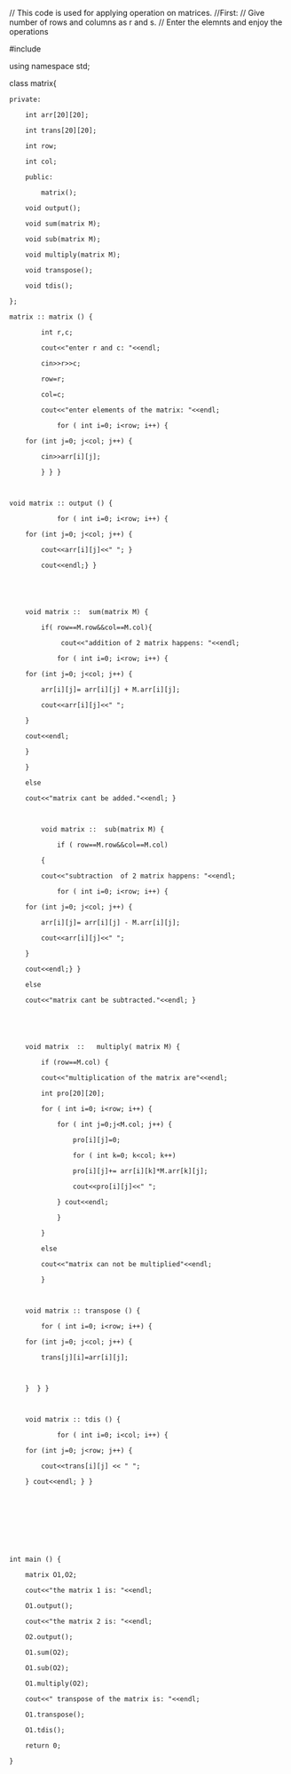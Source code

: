 // This code is used for applying operation on matrices.
//First:
//      Give number of rows and columns as r and s.
//      Enter the elemnts and enjoy the operations

#include<iostream>

using namespace std;

class matrix{

	private:

		int arr[20][20];

		int trans[20][20];

		int row;

		int col;

		public:

			matrix();

		void output();	

		void sum(matrix M);

		void sub(matrix M);

		void multiply(matrix M);

		void transpose();

		void tdis();

	};

	matrix :: matrix () {

			int r,c;

			cout<<"enter r and c: "<<endl;

			cin>>r>>c;

			row=r;

			col=c;

			cout<<"enter elements of the matrix: "<<endl;

				for ( int i=0; i<row; i++) {

		for (int j=0; j<col; j++) {

			cin>>arr[i][j];

			} } }

			

	void matrix :: output () {

				for ( int i=0; i<row; i++) {

		for (int j=0; j<col; j++) {

			cout<<arr[i][j]<<" "; } 

			cout<<endl;} }

	

		

		void matrix ::  sum(matrix M) {

			if( row==M.row&&col==M.col){

                 cout<<"addition of 2 matrix happens: "<<endl;

				for ( int i=0; i<row; i++) {

		for (int j=0; j<col; j++) {

			arr[i][j]= arr[i][j] + M.arr[i][j];

			cout<<arr[i][j]<<" ";

		}

		cout<<endl; 

        } 

        }

		else 

		cout<<"matrix cant be added."<<endl; }

		

			void matrix ::  sub(matrix M) {

				if ( row==M.row&&col==M.col) 

			{

			cout<<"subtraction  of 2 matrix happens: "<<endl;

				for ( int i=0; i<row; i++) {

		for (int j=0; j<col; j++) {

			arr[i][j]= arr[i][j] - M.arr[i][j];

			cout<<arr[i][j]<<" ";

		} 

		cout<<endl;} } 

		else 

		cout<<"matrix cant be subtracted."<<endl; } 

		

		

		void matrix  ::   multiply( matrix M) {

			if (row==M.col) { 

			cout<<"multiplication of the matrix are"<<endl;

			int pro[20][20];

			for ( int i=0; i<row; i++) {

				for ( int j=0;j<M.col; j++) {

					pro[i][j]=0;

					for ( int k=0; k<col; k++)

					pro[i][j]+= arr[i][k]*M.arr[k][j];

					cout<<pro[i][j]<<" ";

				} cout<<endl;

				}

			}

			else

			cout<<"matrix can not be multiplied"<<endl;

			}

		

		void matrix :: transpose () {

			for ( int i=0; i<row; i++) {

		for (int j=0; j<col; j++) {

			trans[j][i]=arr[i][j];

			

		}  } }

		 

		void matrix :: tdis () {

				for ( int i=0; i<col; i++) {

		for (int j=0; j<row; j++) {

			cout<<trans[i][j] << " ";

		} cout<<endl; } }

		

		

		

		

	int main ()	{

		matrix O1,O2;

		cout<<"the matrix 1 is: "<<endl;

		O1.output();

		cout<<"the matrix 2 is: "<<endl;

		O2.output();

		O1.sum(O2);

		O1.sub(O2);

		O1.multiply(O2);

		cout<<" transpose of the matrix is: "<<endl;

		O1.transpose();

	    O1.tdis();

		return 0;

	}
